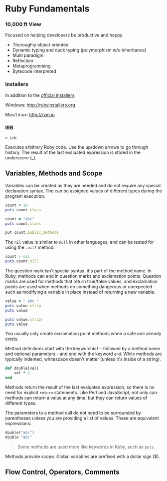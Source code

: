 Ruby Fundamentals
=================

### 10,000 ft View ###

Focused on helping developers be productive and happy.

- Thoroughly object oriented
- Dynamic typing and duck typing (polymorphism w/o inheritance)
- Multi paradigm
- Reflection
- Metaprogramming
- Bytecode interpreted

### Installers ###

In addition to the [official installers](https://www.ruby-lang.org/en/):

Windows: http://rubyinstallers.org

Mac/Linux: http://rvm.io

### IRB ###

```
> irb
```

Executes arbitrary Ruby code. Use the up/down arrows to go through history. The result of the last evaluated expression is stored in the underscore (_).

## Variables, Methods and Scope ##

Variables can be created as they are needed and do not require any special declaration syntax. The can be assigned values of different types during the program execution.

```ruby
count = 10
puts count.class

count = "abc"
puts count.class

put count.public_methods
```

The `nil` value is similar to `null` in other languages, and can be tested for using the `.nil?` method.

```ruby
count = nil
puts count.nil?
```

The question mark isn't special syntax, it's part of the method name. In Ruby, methods can end in question marks and exclamation points. Question marks are used for methods that return true/false values, and exclamation points are used when methods do something dangerous or unexpected - such as modifying a variable in place instead of returning a new variable.

```ruby
value = " abc "
puts value.strip
puts value

puts value.strip!
puts value
```

You usually only create exclamation point methods when a safe one already exists.

Method definitions start with the keyword `def` - followed by a method name and optional parameters - and end with the keyword `end`. While methods are typically indented, whitespace doesn't matter (unless it's inside of a string).

```ruby
def double(val)
	val * 2
end
```

Methods return the result of the last evaluated expression, so there is no need for explicit `return` statements. Like Perl and JavaScript, not only can methods can return a value at any time, but they can return values of different types.

The parameters to a method call do not need to be surrounded by parentheses unless you are providing a list of values. These are equivalent expressions:

```ruby
double("abc")
double "abc"
```

> Some methods are used more like keywords in Ruby, such as `puts`.

Methods provide scope. Global variables are prefixed with a dollar sign ($).

## Flow Control, Operators, Comments ##

